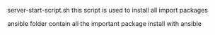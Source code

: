 server-start-script.sh   this script is used to install all import packages

ansible folder contain all the important package install with ansible
